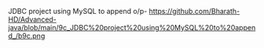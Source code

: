  JDBC project using MySQL to append o/p- https://github.com/Bharath-HD/Advanced-java/blob/main/9c_JDBC%20project%20using%20MySQL%20to%20append_/b9c.png

